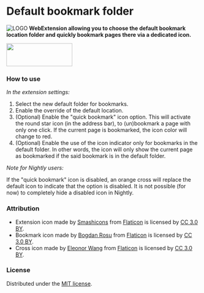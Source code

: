 
# Default bookmark folder

![LOGO](https://github.com/teddy-gustiaux/default-bookmark-folder/raw/master/icons/default-bookmark-folder-24.png)
**WebExtension allowing you to choose the default bookmark location folder and quickly bookmark pages there via a dedicated icon.**

<a href="https://addons.mozilla.org/en-US/firefox/addon/default-bookmark-folder/">
<img border="0" src="https://addons.cdn.mozilla.net/static/img/addons-buttons/AMO-button_1.png" width="172" height="60">
</a>

### How to use

*In the extension settings:*

1. Select the new default folder for bookmarks.
2. Enable the override of the default location.
3. (Optional) Enable the "quick bookmark" icon option.
This will activate the round star icon (in the address bar), to (un)bookmark a page with only one click. If the current page is bookmarked, the icon color will change to red.  
4. (Optional) Enable the use of the icon indicator only for bookmarks in the default folder.
In other words, the icon will only show the current page as bookmarked if the said bookmark is in the default folder.

*Note for Nightly users:*

If the "quick bookmark" icon is disabled, an orange cross will replace the default icon to indicate that the option is disabled. It is not possible (for now) to completely hide a disabled icon in Nightly. 



### Attribution

- Extension icon made by [Smashicons](https://www.flaticon.com/authors/smashicon) from [Flaticon](www.flaticon.com) is licensed by [CC 3.0 BY](http://creativecommons.org/licenses/by/3.0/).
- Bookmark icon made by [Bogdan Rosu](https://www.flaticon.com/authors/bogdan-rosu) from [Flaticon](www.flaticon.com) is licensed by [CC 3.0 BY](http://creativecommons.org/licenses/by/3.0/).
- Cross icon made by [Eleonor Wang](https://www.flaticon.com/authors/eleonor-wang) from [Flaticon](www.flaticon.com) is licensed by [CC 3.0 BY](http://creativecommons.org/licenses/by/3.0/).

### License

Distributed under the [MIT license](http://opensource.org/licenses/MIT).